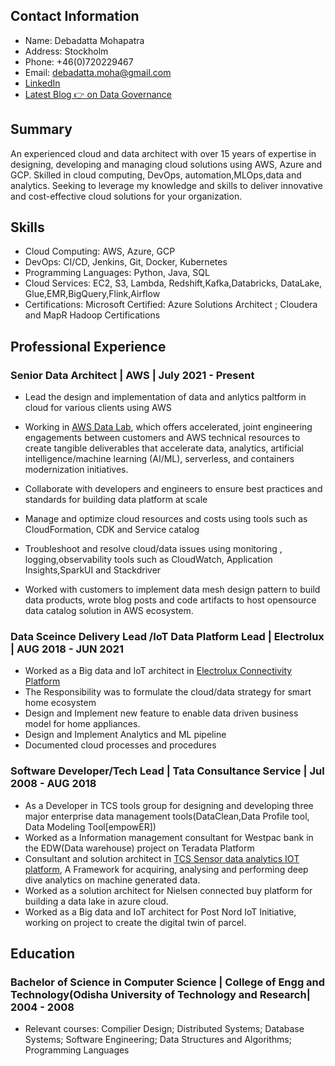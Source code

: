 
## Contact Information

- Name: Debadatta Mohapatra
- Address: Stockholm
- Phone: +46(0)720229467
- Email: debadatta.moha@gmail.com
- [LinkedIn](https://www.linkedin.com/in/debadatta-mohapatra-39157526/)
- [Latest Blog 👉 on Data Governance](https://aws.amazon.com/blogs/big-data/part-1-deploy-datahub-using-aws-managed-services-and-ingest-metadata-from-aws-glue-and-amazon-redshift/)

## Summary

An experienced cloud and data architect with over 15 years of expertise in designing, developing and managing cloud solutions using AWS, Azure and GCP. Skilled in cloud computing, DevOps, automation,MLOps,data and analytics. Seeking to leverage my knowledge and skills to deliver innovative and cost-effective cloud solutions for your organization.

## Skills

- Cloud Computing: AWS, Azure, GCP
- DevOps: CI/CD, Jenkins, Git, Docker, Kubernetes
- Programming Languages: Python, Java,  SQL
- Cloud Services: EC2, S3, Lambda, Redshift,Kafka,Databricks, DataLake, Glue,EMR,BigQuery,Flink,Airflow
- Certifications:  Microsoft Certified: Azure Solutions Architect ; Cloudera and MapR Hadoop Certifications

## Professional Experience

### Senior Data Architect | AWS  | July 2021 - Present

- Lead the design and implementation of data and anlytics paltform in cloud  for various clients using AWS

-  Working in  [AWS Data Lab](https://aws.amazon.com/aws-data-lab/), which offers accelerated, joint engineering engagements between customers and AWS technical resources to create tangible deliverables that accelerate data, analytics, artificial intelligence/machine learning (AI/ML), serverless, and containers modernization initiatives.

- Collaborate with developers and engineers to ensure best practices and standards for 
building data platform at scale
- Manage and optimize cloud resources and costs using tools such as CloudFormation, CDK and Service catalog

- Troubleshoot and resolve cloud/data issues using monitoring , logging,observability  tools such as CloudWatch, Application Insights,SparkUI and Stackdriver

- Worked with customers to implement data mesh design pattern to build data products, wrote blog posts and code artifacts to host opensource data catalog solution in AWS ecosystem.

### Data Sceince Delivery Lead /IoT Data Platform Lead | Electrolux |  AUG 2018 - JUN 2021

- Worked as a Big data and IoT architect in [Electrolux Connectivity Platform](https://www.electroluxgroup.com/annualreports/2017/en/digital-transformation/connected-appliances-brings-consumer-benefits-and-new-business-models/)
- The Responsibility was to formulate the cloud/data strategy for smart home ecosystem
- Design and Implement new feature to enable data driven business model for home appliances.
- Design and Implement Analytics and ML pipeline 
- Documented cloud processes and procedures

### Software Developer/Tech Lead | Tata Consultance Service |  Jul 2008 - AUG 2018

- As a Developer in TCS tools group for designing and developing three major enterprise data management tools(DataClean,Data Profile tool, Data Modeling Tool[empowER]) 
- Worked as a Information management consultant for Westpac bank in the EDW(Data warehouse) project on Teradata Platform
- Consultant and solution architect in [TCS Sensor data analytics IOT platform](https://www.tcs.com/content/dam/global-tcs/en/pdfs/insights/solution-details/Technologies_AI%20and%20IoT_Solution_TCS%20Sensor%20Data%20Analytics%20Framework_010417.pdf), A Framework for acquiring, analysing and performing deep dive analytics on machine generated data.
- Worked as a solution architect for Nielsen connected buy platform for building a data lake in azure cloud.
- Worked as a Big data and IoT architect for Post Nord IoT Initiative, working on project to create the digital twin of parcel.


## Education

### Bachelor of Science in Computer Science | College of Engg and Technology(Odisha University of Technology and Research|  2004 -  2008

- Relevant courses: Compilier Design; Distributed Systems; Database Systems; Software Engineering; Data Structures and Algorithms; Programming Languages





